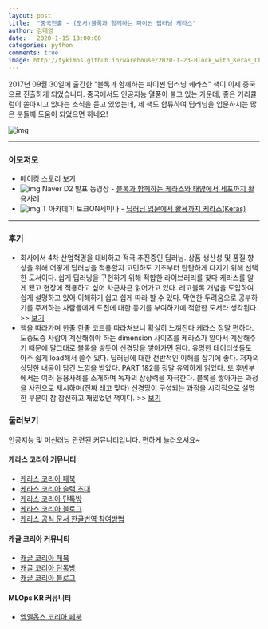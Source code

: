 ```yaml
---
layout: post
title:  "중국진출 - (도서)블록과 함께하는 파이썬 딥러닝 케라스"
author: 김태영
date:   2020-1-15 13:00:00
categories: python
comments: true
image: http://tykimos.github.io/warehouse/2020-1-23-Block_with_Keras_China_title.png
---
```


2017년 09월 30일에 출간한 "블록과 함께하는 파이썬 딥러닝 케라스" 책이 이제 중국으로 진출하게 되었습니다. 중국에서도 인공지능 열풍이 불고 있는 가운데, 좋은 커리큘럼이 쏟아지고 있다는 소식을 듣고 있었는데, 제 책도 합류하여 딥러닝을 입문하시는 많은 분들께 도움이 되었으면 하네요!

![img](http://tykimos.github.io/warehouse/2020-1-23-Block_with_Keras_China_title.png)

---
### 이모저모

* [메이킹 스토리 보기](https://tykimos.github.io/2017/09/30/Book_Python_DeepLearning_Keras_with_Block/)
* ![img](https://yt3.ggpht.com/a/AGF-l7_FrHqEFsw3CHXwP5mNcVFzFZSQhBzwAX_2Bg=s88-c-k-c0xffffffff-no-rj-mo) Naver D2 발표 동영상 - [블록과 함께하는 케라스와 태양에서 세포까지 활용사례](https://www.youtube.com/watch?v=6KyRCeqvjEA)
* ![img](https://yt3.ggpht.com/a/AGF-l7_p_V68K_mm0Dhch3u9TQaJ5jxYPcEq_AvOmQ=s88-c-k-c0xffffffff-no-rj-mo) T 아카데미 토크ON세미나 - [딥러닝 입문에서 활용까지 케라스(Keras)](https://tacademy.skplanet.com/live/player/onlineLectureDetail.action?seq=161#sec2)
---
### 후기

* 회사에서 4차 산업혁명을 대비하고 적극 추진중인 딥러닝. 상품 생산성 및 품질 향상을 위해 어떻게 딥러닝을 적용할지 고민하도 기초부터 탄탄하게 다지기 위해 선택한 도서이다. 쉽게 딥러닝을 구현하기 위해 적합한 라이브러리를 찾다 케라스를 알게 됐고 현장에 적용하고 싶어 차근차근 읽어가고 있다. 레고블록 개념을 도입하여 쉽게 설명하고 있어 이해하기 쉽고 쉽게 따라 할 수 있다. 막연한 두려움으로 공부하기를 주저하는 사람들에게 도전에 대한 동기를 부여하기에 적합한 도서라 생각된다. >> [보기](http://blog.yes24.com/blog/blogMain.aspx?blogid=kcmoon73&artSeqNo=9924277)
* 책을 따라가며 한줄 한줄 코드를 따라쳐보니 확실히 느껴진다 케라스 정말 편하다. 도중도중 사람이 계산해줘야 하는 dimension 사이즈를 케라스가 알아서 계산해주기 때문에 말그대로 블록을 쌓듯이 신경망을 쌓아가면 된다. 유명한 데이터셋들도 아주 쉽게 load해서 쓸수 있다. 딥러닝에 대한 전반적인 이해를 잡기에 좋다. 저자의 상당한 내공이 담긴 느낌을 받았다. PART 1&2를 정말 유익하게 읽었다. 또 후반부에서는 여러 응용사례를 소개하며 독자의 상상력을 자극한다. 블록을 쌓아가는 과정을 사진으로 제시하며(진짜 레고 맞다) 신경망이 구성되는 과정을 시각적으로 설명한 부분이 참 참신하고 재밌었던 책이다. >> [보기](https://m.blog.naver.com/PostView.nhn?blogId=pshkhh&logNo=221226517696&proxyReferer=https%3A%2F%2Fwww.google.com%2F)

### 둘러보기

인공지능 및 머신러닝 관련된 커뮤니티입니다. 편하게 놀러오셔요~

#### 케라스 코리아 커뮤니티

* [케라스 코리아 페북](https://www.facebook.com/groups/KerasKorea/)
* [케라스 코리아 슬랙 초대](https://join.slack.com/t/keraskorea/shared_invite/enQtNTUzMTUxMzIyMzg4LWQ3YmQ1YTdmNTYxOTAwZTExNmFmOGM3M2QyMjIyNzYwYTY2YTY2ZjBlNDNlZDdmMTU0NGVjYzFkMWYxNzE0ZDA)
* [케라스 코리아 단톡방](https://open.kakao.com/o/g93MSBV)
* [케라스 코리아 블로그](http://keraskorea.github.io)
* [케라스 공식 문서 한글번역 참여방법](https://tykimos.github.io/2019/02/06/Contribution_of_Keras_Document_to_Korean_Translation/)

#### 캐글 코리아 커뮤니티

* [캐글 코리아 페북](https://www.facebook.com/groups/KaggleKoreaOpenGroup/)
* [캐글 코리아 단톡방](https://open.kakao.com/o/gP24T89)
* [캐글 코리아 블로그](https://kaggle-kr.tistory.com/)

#### MLOps KR 커뮤니티

* [엠엘옵스 코리아 페북](https://www.facebook.com/groups/MLOpsKR/)
